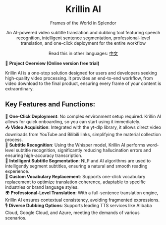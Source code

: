 <div align="center">
  <h1>Krillin AI</h1>
  <p>Frames of the World in Splendor</p>
  <p>An AI-powered video subtitle translation and dubbing tool featuring speech recognition, intelligent sentence segmentation, professional-level translation, and one-click deployment for the entire workflow</p>

  Read this in other languages: [中文](README.md)

</div>

🚀 **Project Overview (Online version free trial)**

Krillin AI is a one-stop solution designed for users and developers seeking high-quality video processing. It provides an end-to-end workflow, from video download to the final product, ensuring every frame of your content is extraordinary.

## Key Features and Functions:

🎯 **One-Click Deployment**: No complex environment setup required. Krillin AI allows for quick onboarding, so you can start using it immediately.  
📥 **Video Acquisition**: Integrated with the yt-dlp library, it allows direct video downloads from YouTube and Bilibili links, simplifying the material collection process.  
📜 **Subtitle Recognition**: Using the Whisper model, Krillin AI performs word-level subtitle recognition, significantly reducing hallucination errors and ensuring high-accuracy transcription.  
🧠 **Intelligent Subtitle Segmentation**: NLP and AI algorithms are used to intelligently segment subtitles, ensuring a natural and smooth reading experience.  
🔄 **Custom Vocabulary Replacement**: Supports one-click vocabulary replacement to optimize translation coherence, adaptable to specific industries or brand language styles.  
🌍 **Professional-Level Translation**: With a full-sentence translation engine, Krillin AI ensures contextual consistency, avoiding fragmented expressions.  
🎙️ **Diverse Dubbing Options**: Supports leading TTS services like Alibaba Cloud, Google Cloud, and Azure, meeting the demands of various scenarios.